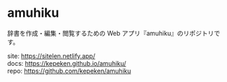 # amuhiku

辞書を作成・編集・閲覧するための Web アプリ『amuhiku』のリポジトリです。

site: https://sitelen.netlify.app/  
docs: https://kepeken.github.io/amuhiku/  
repo: https://github.com/kepeken/amuhiku
